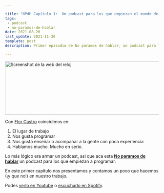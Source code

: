 ```yaml
---

title: "NPdH Capítulo 1:  Un podcast para los que empiezan el mundo de sistemas"
tags:
 - podcast
 - no-paramos-de-hablar
date: 2021-08-20
last_update: 2021-11-30
template: post
description: Primer episodio de No paramos de hablar, un podcast para los que aprenden a programar.

---
```


<img src="images/no-paramos-de-hablar.jpg" alt="Screenshot de la web del reloj" width="613" height="175" />

Con [Flor Castro](https://twitter.com/florencia020504) coincidimos en

1. El lugar de trabajo
2. Nos gusta programar
3. Nos gusta enseñar o acompañar a la gente con poca experiencia
4. Hablamos mucho. Mucho en serio.

Lo más lógico era armar un podcast, asi que aca esta **[No paramos de hablar](https://www.youtube.com/channel/UCFKVoPT-WVK0rgFm0Qdy0kg)** un podcast para los que empiezan a programar.

En este primer capítulo nos presentamos y contamos un poco que hacemos (¡y que no!) en nuestro trabajo.

Podes [verlo en Youtube](https://www.youtube.com/watch?v=0Ovh45uBgbc) o [escucharlo en Spotify](https://open.spotify.com/episode/6qm2mvW2pD1X7ktl2Nin6p).

